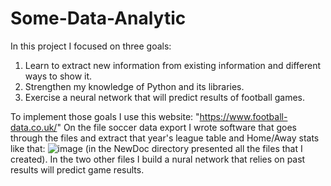 # Some-Data-Analytic
In this project I focused on three goals:
1) Learn to extract new information from existing information and different ways to show it.
2) Strengthen my knowledge of Python and its libraries.
3) Exercise a neural network that will predict results of football games.

To implement those goals I use this website: "https://www.football-data.co.uk/"
On the file soccer data export I wrote software that goes through the files and extract that year's league table and Home/Away stats like that:
![image](https://user-images.githubusercontent.com/72938168/145736092-407c1eca-4cbf-46e4-a741-725e967e0f6d.png)
(in the NewDoc directory presented all the files that I created).
In the two other files I build a nural network that relies on past results will predict game results.

